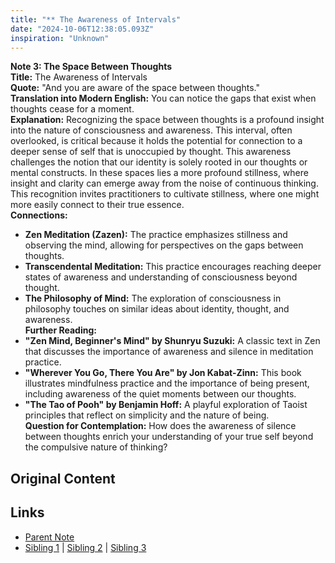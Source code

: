 ```yaml
---
title: "** The Awareness of Intervals"
date: "2024-10-06T12:38:05.093Z"
inspiration: "Unknown"
---
```


  
**Note 3: The Space Between Thoughts**  
**Title:** The Awareness of Intervals  
**Quote:** "And you are aware of the space between thoughts."  
**Translation into Modern English:** You can notice the gaps that exist when thoughts cease for a moment.  
**Explanation:** Recognizing the space between thoughts is a profound insight into the nature of consciousness and awareness. This interval, often overlooked, is critical because it holds the potential for connection to a deeper sense of self that is unoccupied by thought. This awareness challenges the notion that our identity is solely rooted in our thoughts or mental constructs. In these spaces lies a more profound stillness, where insight and clarity can emerge away from the noise of continuous thinking. This recognition invites practitioners to cultivate stillness, where one might more easily connect to their true essence.  
**Connections:**  
- **Zen Meditation (Zazen):** The practice emphasizes stillness and observing the mind, allowing for perspectives on the gaps between thoughts.  
- **Transcendental Meditation:** This practice encourages reaching deeper states of awareness and understanding of consciousness beyond thought.  
- **The Philosophy of Mind:** The exploration of consciousness in philosophy touches on similar ideas about identity, thought, and awareness.  
**Further Reading:**  
- **"Zen Mind, Beginner's Mind" by Shunryu Suzuki:** A classic text in Zen that discusses the importance of awareness and silence in meditation practice.  
- **"Wherever You Go, There You Are" by Jon Kabat-Zinn:** This book illustrates mindfulness practice and the importance of being present, including awareness of the quiet moments between our thoughts.  
- **"The Tao of Pooh" by Benjamin Hoff:** A playful exploration of Taoist principles that reflect on simplicity and the nature of being.  
**Question for Contemplation:** How does the awareness of silence between thoughts enrich your understanding of your true self beyond the compulsive nature of thinking?  


## Original Content



## Links

- [Parent Note](/parent-note.md)
- [Sibling 1](/zettel1.md) | [Sibling 2](/zettel2.md) | [Sibling 3](/zettel3.md)
